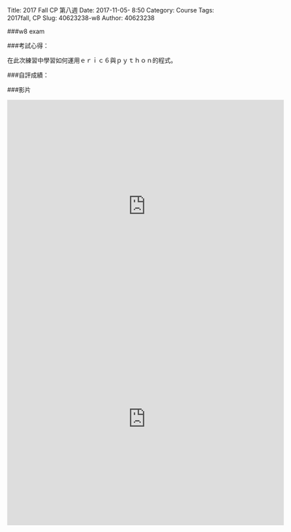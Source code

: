 Title: 2017 Fall CP 第八週
Date: 2017-11-05- 8:50
Category: Course
Tags: 2017fall, CP
Slug: 40623238-w8
Author: 40623238

###w8 exam

<!-- PELICAN_END_SUMMARY -->

###考試心得：

在此次練習中學習如何運用ｅｒｉｃ６與ｐｙｔｈｏｎ的程式。

###自評成績：

###影片

<iframe src="https://player.vimeo.com/video/241403231" width="640" height="492" frameborder="0" webkitallowfullscreen mozallowfullscreen allowfullscreen></iframe>

<iframe src="https://player.vimeo.com/video/241403628" width="640" height="492" frameborder="0" webkitallowfullscreen mozallowfullscreen allowfullscreen></iframe>